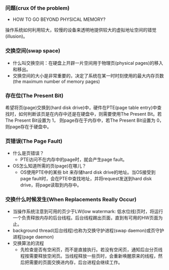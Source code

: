 <!--
 * @Author: JohnJeep
 * @Date: 2020-05-12 21:31:05
 * @LastEditTime: 2020-06-01 13:49:53
 * @LastEditors: Please set LastEditors
 * @Description: 物理内存之外: 机制部分(Mechanisms)
-->

### 问题(crux 0f the problem)
- HOW TO GO BEYOND PHYSICAL MEMORY?

操作系统如何利用较大，较慢的设备来透明地提供较大的虚拟地址空间的错觉(illusion)。


### 交换空间(swap space)
- 什么叫交换空间：在硬盘上开辟一片空间用于物理页(physical pages)的移入和移出。
- 交换空间的大小是非常重要的，决定了系统在某一时时刻使用的最大内存页数(the maximum number of memory pages)

### 存在位(The Present Bit)
希望将页(page)交换到(hard disk drive)中，硬件在PTE(page table entry)中查找时，如何判断该页是在内存中还是在硬盘中，则需要使用The Present Bit。若The Present Bit设置为 1， 则page存在于内存中，若The Present Bit设置为 0， 则page存在于硬盘中。

### 页错误(The Page Fault)
- 什么是页错误？
  - PTE访问不在内存中的page时，就会产生page fault。 
- OS怎么知道所需的页(page)在哪儿？
  - OS使用PTE中的某些 bit 来存储hard disk drive的地址。当OS接受到page fault时，会在PTE中查找地址，并将request发送到hard disk drive，将page读取到内存中。

### 交换什么时候发生(When Replacements Really Occur)
- 当操作系统注意到可用的页少于LW(low watermark: 低水位线)页时，将运行一个负责释放内存的后台线程。后台线程踢出页面，直到有可用的HW页面为止。
- background thread(后台线程)也称为交换守护进程(swap daemon)或页守护进程(page daemon)
- 交换算法的流程
  - 先检查是否有空闲页，而不是直接执行。若没有空闲页，通知后台分页线程按需要释放空闲页。当线程释放一些页时，会重新唤醒原来的线程，然后把需要的页面交换进内存，后台进程会继续工作。

